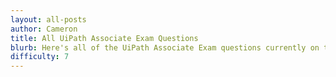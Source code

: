 ```yaml
---
layout: all-posts
author: Cameron
title: All UiPath Associate Exam Questions
blurb: Here's all of the UiPath Associate Exam questions currently on the site
difficulty: 7
---
```



